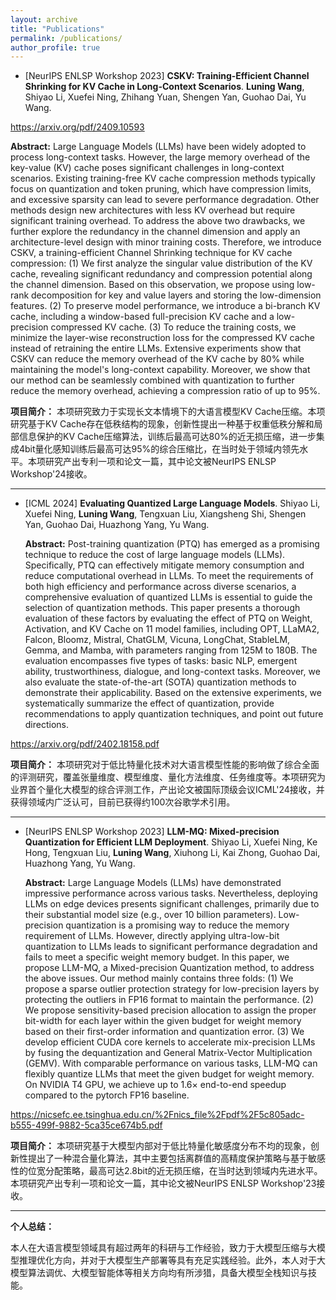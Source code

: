 ```yaml
---
layout: archive
title: "Publications"
permalink: /publications/
author_profile: true
---
```


+ [NeurIPS ENLSP Workshop 2023] **CSKV: Training-Efficient Channel Shrinking for KV Cache in Long-Context Scenarios**. **Luning Wang**, Shiyao Li, Xuefei Ning, Zhihang Yuan, Shengen Yan, Guohao Dai, Yu Wang.

https://arxiv.org/pdf/2409.10593

  **Abstract:** Large Language Models (LLMs) have been widely adopted to process long-context tasks. However, the large memory overhead of the key-value (KV) cache poses significant challenges in long-context scenarios. Existing training-free KV cache compression methods typically focus on quantization and token pruning, which have compression limits, and excessive sparsity can lead to severe performance degradation. Other methods design new architectures with less KV overhead but require significant training overhead. To address the above two drawbacks, we further explore the redundancy in the channel dimension and apply an architecture-level design with minor training costs. Therefore, we introduce CSKV, a training-efficient Channel Shrinking technique for KV cache compression: (1) We first analyze the singular value distribution of the KV cache, revealing significant redundancy and compression potential along the channel dimension. Based on this observation, we propose using low-rank decomposition for key and value layers and storing the low-dimension features. (2) To preserve model performance, we introduce a bi-branch KV cache, including a window-based full-precision KV cache and a low-precision compressed KV cache. (3) To reduce the training costs, we minimize the layer-wise reconstruction loss for the compressed KV cache instead of retraining the entire LLMs. Extensive experiments show that CSKV can reduce the memory overhead of the KV cache by 80% while maintaining the model's long-context capability. Moreover, we show that our method can be seamlessly combined with quantization to further reduce the memory overhead, achieving a compression ratio of up to 95%.

  **项目简介：** 本项研究致力于实现长文本情境下的大语言模型KV Cache压缩。本项研究基于KV Cache存在低秩结构的现象，创新性提出一种基于权重低秩分解和局部信息保护的KV Cache压缩算法，训练后最高可达80%的近无损压缩，进一步集成4bit量化感知训练后最高可达95%的综合压缩比，在当时处于领域内领先水平。本项研究产出专利一项和论文一篇，其中论文被NeurIPS ENLSP Workshop'24接收。

---

+ [ICML 2024] **Evaluating Quantized Large Language Models**. Shiyao Li, Xuefei Ning, **Luning Wang**, Tengxuan Liu, Xiangsheng Shi, Shengen Yan, Guohao Dai, Huazhong Yang, Yu Wang.

  **Abstract:** Post-training quantization (PTQ) has emerged as a promising technique to reduce the cost of large language models (LLMs). Specifically, PTQ can effectively mitigate memory consumption and reduce computational overhead in LLMs. To meet the requirements of both high efficiency and performance across diverse scenarios, a comprehensive evaluation of quantized LLMs is essential to guide the selection of quantization methods. This paper presents a thorough evaluation of these factors by evaluating the effect of PTQ on Weight, Activation, and KV Cache on 11 model families, including OPT, LLaMA2, Falcon, Bloomz, Mistral, ChatGLM, Vicuna, LongChat, StableLM, Gemma, and Mamba, with parameters ranging from 125M to 180B. The evaluation encompasses five types of tasks: basic NLP, emergent ability, trustworthiness, dialogue, and long-context tasks. Moreover, we also evaluate the state-of-the-art (SOTA) quantization methods to demonstrate their applicability. Based on the extensive experiments, we systematically summarize the effect of quantization, provide recommendations to apply quantization techniques, and point out future directions.

https://arxiv.org/pdf/2402.18158.pdf

  **项目简介：** 本项研究对于低比特量化技术对大语言模型性能的影响做了综合全面的评测研究，覆盖张量维度、模型维度、量化方法维度、任务维度等。本项研究为业界首个量化大模型的综合评测工作，产出论文被国际顶级会议ICML'24接收，并获得领域内广泛认可，目前已获得约100次谷歌学术引用。

---

+ [NeurIPS ENLSP Workshop 2023] **LLM-MQ: Mixed-precision Quantization for Efficient LLM Deployment**. Shiyao Li, Xuefei Ning, Ke Hong, Tengxuan Liu, **Luning Wang**, Xiuhong Li, Kai Zhong, Guohao Dai, Huazhong Yang, Yu Wang. 

  **Abstract:** Large Language Models (LLMs) have demonstrated impressive performance across various tasks. Nevertheless, deploying LLMs on edge devices presents significant challenges, primarily due to their substantial model size (e.g., over 10 billion parameters). Low-precision quantization is a promising way to reduce the memory requirement of LLMs. However, directly applying ultra-low-bit quantization to LLMs leads to significant performance degradation and fails to meet a specific weight memory budget. In this paper, we propose LLM-MQ, a Mixed-precision Quantization method, to address the above issues. Our method mainly contains three folds: (1) We propose a sparse outlier protection strategy for low-precision layers by protecting the outliers in FP16 format to maintain the performance. (2) We propose sensitivity-based precision allocation to assign the proper bit-width for each layer within the given budget for weight memory based on their first-order information and quantization error. (3) We develop efficient CUDA core kernels to accelerate mix-precision LLMs by fusing the dequantization and General Matrix-Vector Multiplication (GEMV). With comparable performance on various tasks, LLM-MQ can flexibly quantize LLMs that meet the given budget for weight memory. On NVIDIA T4 GPU, we achieve up to 1.6× end-to-end speedup compared to the pytorch FP16 baseline.

https://nicsefc.ee.tsinghua.edu.cn/%2Fnics_file%2Fpdf%2F5c805adc-b555-499f-9882-5ca35ce674b5.pdf

  **项目简介：** 本项研究基于大模型内部对于低比特量化敏感度分布不均的现象，创新性提出了一种混合量化算法，其中主要包括离群值的高精度保护策略与基于敏感性的位宽分配策略，最高可达2.8bit的近无损压缩，在当时达到领域内先进水平。本项研究产出专利一项和论文一篇，其中论文被NeurIPS ENLSP Workshop'23接收。

---

**个人总结：**

本人在大语言模型领域具有超过两年的科研与工作经验，致力于大模型压缩与大模型推理优化方向，并对于大模型生产部署等具有充足实践经验。此外，本人对于大模型算法调优、大模型智能体等相关方向均有所涉猎，具备大模型全栈知识与技能。

  
